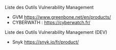 Liste des Outils Vulnerability Management
  - GVM https://www.greenbone.net/en/products/
  - CYBERWATH : https://cyberwatch.fr/

Liste des Outils Vulnerability Management (DEV)
  - Snyk https://snyk.io/fr/product/
